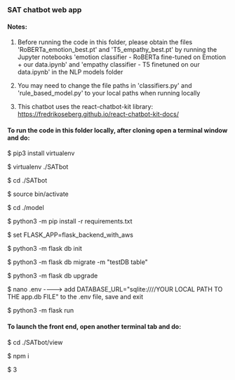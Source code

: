 ### SAT chatbot web app

#### Notes: 

1) Before running the code in this folder, please obtain the files 'RoBERTa_emotion_best.pt' and 'T5_empathy_best.pt' by running the Jupyter notebooks 'emotion classifier - RoBERTa fine-tuned on Emotion + our data.ipynb' and 'empathy classifier - T5 finetuned on our data.ipynb' in the NLP models folder

2) You may need to change the file paths in 'classifiers.py' and 'rule_based_model.py' to your local paths when running locally

3) This chatbot uses the react-chatbot-kit library: https://fredrikoseberg.github.io/react-chatbot-kit-docs/


#### To run the code in this folder locally, after cloning open a terminal window and do:

$ pip3 install virtualenv

$ virtualenv ./SATbot

$ cd ./SATbot

$ source bin/activate

$ cd ./model

$ python3 -m pip install -r requirements.txt

$ set FLASK_APP=flask_backend_with_aws

$ python3 -m flask db init

$ python3 -m flask db migrate -m "testDB table"

$ python3 -m flask db upgrade

$ nano .env   ---->  add DATABASE_URL="sqlite:////YOUR LOCAL PATH TO THE app.db FILE" to the .env file, save and exit

$ python3 -m flask run


#### To launch the front end, open another terminal tab and do:

$ cd ./SATbot/view

$ npm i

$ 3
